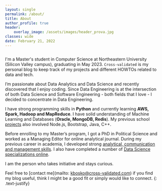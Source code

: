 ```yaml
---
layout: single
permalink: /about/
title: About
author_profile: true
header:
    overlay_image: /assets/images/header_prova.jpg
classes: wide
date: February 21, 2022
---
```


<figure style="width: 30%" class="align-right">
  <img src="/assets/images/hawaii.jpg" alt="">
</figure>



I'm a Master's student in Computer Science at Northeastern University (Silicon Valley campus), graduating in May 2023. `Cross-validated` is my personal blog to keep track of my projects and different HOWTOs related to data and tech.

I’m passionate about Data Analytics and Data Science and recently discovered that I enjoy coding. Since Data Engineering is at the intersection of both Data Science and Software Engineering - both fields that I love - I decided to concentrate in Data Engineering.

I have strong programming skills in **Python** and currently learning **AWS, Spark, Hadoop and MapReduce**. I have solid understanding of Machine Learning and Databases (**Oracle, MongoDB, Redis**). My previous school [projects](/portfolio) also involved Node.js, Bootstrap, Java, C++.

Before enrolling to my Master’s program, I got a PhD in Political Science and worked as a Managing Editor for online analytical journal. During my previous career in academia, I developed strong [analytical, communication and management skills](/achievements/). I also have completed a number of [Data Science specializations online](/certificates).

I am the person who takes initiative and stays curious.

Feel free to [contact me](mailto: kbosko@cross-validated.com) if you find my blog useful, think I might be a good fit or simply would like to connect.
{: .text-justify}





